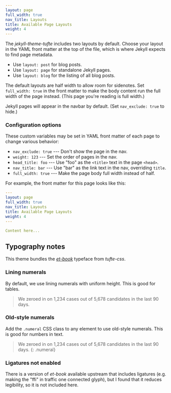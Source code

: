 ```yaml
---
layout: page
full_width: true
nav_title: Layouts
title: Available Page Layouts
weight: 4
---
```


The *jekyll-theme-tufte* includes two layouts by default. Choose your layout in the YAML front matter at the top of the file, which is where Jekyll expects to find page metadata.

* Use `layout: post` for blog posts.
* Use `layout: page` for standalone Jekyll pages.
* Use `layout: blog` for the listing of all blog posts.

The default layouts are half width to allow room for sidenotes. Set `full_width: true` in the front matter to make the body content run the full width of the page instead. (This page you're reading is full width.)

Jekyll pages will appear in the navbar by default. (Set `nav_exclude: true` to hide.)

### Configuration options

These custom variables may be set in YAML front matter of each page to change various behavior:

- `nav_exclude: true` --- Don't show the page in the nav.
- `weight: 123` --- Set the order of pages in the nav.
- `head_title: foo` --- Use "foo" as the `<title>` text in the page `<head>`.
- `nav_title: bar` --- Use "bar" as the link text in the nav, overriding `title`.
- `full_width: true` --- Make the page body full width instead of half.

For example, the front matter for this page looks like this:

```yaml
---
layout: page
full_width: true
nav_title: Layouts
title: Available Page Layouts
weight: 4
---

Content here...
```

## Typography notes

This theme bundles the [*et-book*](https://github.com/edwardtufte/et-book) typeface from *tufte-css*.

### Lining numerals

By default, we use lining numerals with uniform height. This is good for tables.

> We zeroed in on 1,234 cases out of 5,678 candidates in the last 90 days.

### Old-style numerals
Add the `.numeral` CSS class to any element to use old-style numerals.
This is good for numbers in text.

> We zeroed in on 1,234 cases out of 5,678 candidates in the last 90 days.
{: .numeral}

### Ligatures not enabled

There is a version of *et-book* available upstream that includes ligatures
(e.g. making the "ffi" in traffic one connected glyph), but I found that it
reduces legibility, so it is not included here.
